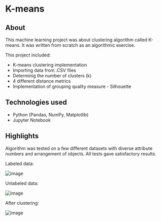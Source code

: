 # K-means

## About
This machine learning project was about clustering algorithm called K-means. It was written from scratch as an algorithmic exercise. 

This project included:
- K-means clustering implementation
- Importing data from .CSV files
- Determinig the number of clusters (k)
- 4 different distance metrics
- Implementation of grouping quality measure - Silhouette

## Technologies used
- Python (Pandas, NumPy, Matplotlib)
- Jupyter Notebook

## Highlights
Algorithm was tested on a few different datasets with diverse attribute numbers and arrangement of objects. All tests gave satisfactory results. 

Labeled data: 

![image](https://user-images.githubusercontent.com/49489021/213002326-015242cb-531c-4274-b105-0aec0e668a6c.png)

Unlabeled data: 

![image](https://user-images.githubusercontent.com/49489021/213002400-753a03e6-7f38-4c73-bd66-8e12c7c2e67d.png)

After clustering:

![image](https://user-images.githubusercontent.com/49489021/213002465-8a5c9530-fc0e-43d4-9b11-39cc03dd8d16.png)
